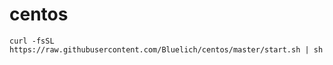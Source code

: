 # centos

``` shell
curl -fsSL https://raw.githubusercontent.com/Bluelich/centos/master/start.sh | sh
```
